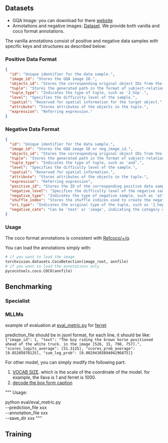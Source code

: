 ## Datasets
- GQA Image: you can download for there [website](https://downloads.cs.stanford.edu/nlp/data/gqa/images.zip)
- Annotations and negative images: [Dataset](https://figshare.com/s/e323fe078924c8b36043?file=47091109). We provide both vanilla and coco format annotations.

The vanilla annotations consist of positive and negative data samples with specific keys and structures as described below:

### Positive Data Format

```json
{
  "id": "Unique identifier for the data sample.",
  "image_id": "Stores the GQA image ID.",
  "objects_id": "Stores the corresponding original object IDs from the GQA scene graph.",
  "tuple": "Stores the generated path in the format of subject-relation-object pairs.",
  "tuple_type": "Indicates the type of tuple, such as '2_hop'.",
  "level": "Specifies the difficulty level of the sample.",
  "spatial": "Reserved for spatial information for the target object.",
  "attribute": "Stores attributes of the objects in the tuple.",
  "expression": "Referring expression."
}
```

### Negative Data Format

```json
{
  "id": "Unique identifier for the data sample.",
  "image_id": "Stores the GQA image ID or neg_image_id.",
  "objects_id": "Stores the corresponding original object IDs from the GQA scene graph.",
  "tuple": "Stores the generated path in the format of subject-relation-object pairs.",
  "tuple_type": "Indicates the type of tuple, such as 'and'.",
  "level": "Specifies the difficulty level of the sample.",
  "spatial": "Reserved for spatial information.",
  "attribute": "Stores attributes of the objects in the tuple.",
  "expression": "Referring expression",
  "positive_id": "Stores the ID of the corresponding positive data sample.",
  "negative_level": "Specifies the difficulty level of the negative sample.",
  "negative_type": "Indicates the type of negative sample, such as 'attribute'.",
  "shuffle_index": "Stores the shuffle indices used to create the negative sample.",
  "ori_type": "Indicates the original type of the tuple, such as '2_hop'.",
  "negative_cate": "Can be 'text' or 'image', indicating the category of negativity."
}
```

### Usage
The coco format annotations is consistent with [Refcoco/+/g](https://zenodo.org/record/4729015/files/mdetr_annotations.tar.gz?download=1).

You can load the annotations simply with:

```python
# if you want to load the image
torchvision.datasets.CocoDetection(image_root, annfile)
# if you want to load the annotations only
pycocotools.coco.COCO(annfile)
```



## Benchmarking

### Specialist



### MLLMs

example of evaluation at [eval_metric.py](./evaluation/eval_metric.py) for [ferret](https://github.com/apple/ml-ferret)

prediction_file should be in jsonl format, for each line, it should be like:
`{"image_id": 1, "text": "The boy riding the brown horse positioned ahead of the white truck. in the image [526, 15, 798, 757].", "scores_logits_average": [51.3125], "scores_prob_average": [0.85205078125], "sum_log_prob": [0.0029430389404296875]}`

For other model, you can simply modify the following part:

1. [VOCAB SIZE](https://github.com/liujunzhuo/FineCops-Ref/blob/56db844f0fee222963768e6e03111b4fd42a6ca2/evaluation/eval_metric.py#L133). which is the scale of the coordinate of the model. for example, the llava is 1 and ferret is 1000.
2. [decode the box form caption](https://github.com/liujunzhuo/FineCops-Ref/blob/56db844f0fee222963768e6e03111b4fd42a6ca2/evaluation/eval_metric.py#L146)

"""
Usage:

python eval/eval_metric.py \
    --prediction_file xxx \
    --annotation_file xxx \
    --save_dir xxx
"""

## Training
